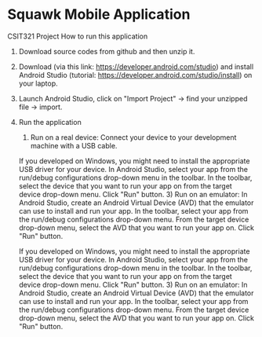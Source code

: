 # Squawk Mobile Application
CSIT321 Project 
How to run this application
1. Download source codes from github and then unzip it.
2. Download (via this link: https://developer.android.com/studio) and install Android Studio (tutorial: https://developer.android.com/studio/install) on your laptop.
3. Launch Android Studio, click on "Import Project" -> find your unzipped file -> import.
4. Run the application
   1) Run on a real device: Connect your device to your development machine with a USB cable. 


   If you developed on Windows, you might need to install the appropriate USB driver for your device. 
   In Android Studio, select your app from the run/debug configurations drop-down menu in the toolbar. 
   In the toolbar, select the device that you want to run your app on from the target device drop-down menu. 
   Click "Run" button.
   3) Run on an emulator: In Android Studio, create an Android Virtual Device (AVD) that the emulator can use to install and run your app. 
   In the toolbar, select your app from the run/debug configurations drop-down menu. 
   From the target device drop-down menu, select the AVD that you want to run your app on. 
   Click "Run" button. 

   If you developed on Windows, you might need to install the appropriate USB driver for your device.
   In Android Studio, select your app from the run/debug configurations drop-down menu in the toolbar.
   In the toolbar, select the device that you want to run your app on from the target device drop-down menu.
   Click "Run" button.
   3) Run on an emulator: In Android Studio, create an Android Virtual Device (AVD) that the emulator can use to install and run your app.
   In the toolbar, select your app from the run/debug configurations drop-down menu.
   From the target device drop-down menu, select the AVD that you want to run your app on.
   Click "Run" button.
